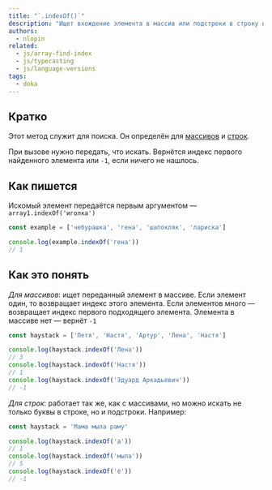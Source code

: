 ```yaml
---
title: "`.indexOf()`"
description: "Ищет вхождение элемента в массив или подстроки в строку и возвращает индекс."
authors:
  - nlopin
related:
  - js/array-find-index
  - js/typecasting
  - js/language-versions
tags:
  - doka
---
```


## Кратко

Этот метод служит для поиска. Он определён для [массивов](/js/arrays/) и [строк](/js/string/).

При вызове нужно передать, что искать. Вернётся индекс первого найденного элемента или `-1`, если ничего не нашлось.

## Как пишется

Искомый элемент передаётся первым аргументом — `array1.indexOf('иголка')`

```js
const example = ['чебурашка', 'гена', 'шапокляк', 'лариска']

console.log(example.indexOf('гена'))
// 1
```

## Как это понять

_Для массивов_: ищет переданный элемент в массиве. Если элемент один, то возвращает индекс этого элемента. Если элементов много — возвращает индекс первого подходящего элемента. Элемента в массиве нет — вернёт `-1`

```js
const haystack = ['Петя', 'Настя', 'Артур', 'Лена', 'Настя']

console.log(haystack.indexOf('Лена'))
// 3
console.log(haystack.indexOf('Настя'))
// 1
console.log(haystack.indexOf('Эдуард Аркадьевич'))
// -1
```

_Для строк_: работает так же, как с массивами, но можно искать не только буквы в строке, но и подстроки. Например:

```js
const haystack = 'Мама мыла раму'

console.log(haystack.indexOf('а'))
// 1
console.log(haystack.indexOf('мыла'))
// 5
console.log(haystack.indexOf('ё'))
// -1
```
